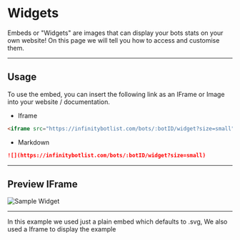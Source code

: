 # Widgets
Embeds or "Widgets" are images that can display your bots stats on your own website! On this page we will tell you how to access and customise them.

---

## Usage
To use the embed, you can insert the following link as an IFrame or Image into your website / documentation.

* Iframe
```markdown
<iframe src="https://infinitybotlist.com/bots/:botID/widget?size=small"/>
```

* Markdown
```markdown
![](https://infinitybotlist.com/bots/:botID/widget?size=small)
```

---

## Preview IFrame
![Sample Widget](https://infinitybots.gg/bots/infinity-bot-list/widget?size=large)

---

In this example we used just a plain embed which defaults to .svg, We also used a Iframe to display the example
